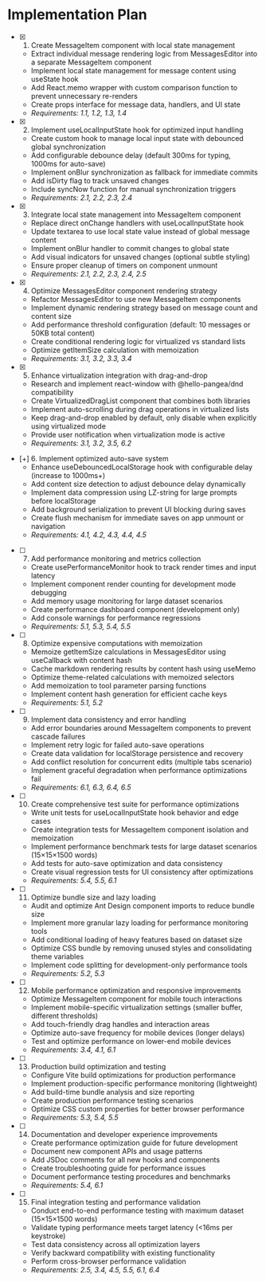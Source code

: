 # Implementation Plan

- [x] 1. Create MessageItem component with local state management
  - Extract individual message rendering logic from MessagesEditor into a separate MessageItem component
  - Implement local state management for message content using useState hook
  - Add React.memo wrapper with custom comparison function to prevent unnecessary re-renders
  - Create props interface for message data, handlers, and UI state
  - _Requirements: 1.1, 1.2, 1.3, 1.4_

- [x] 2. Implement useLocalInputState hook for optimized input handling
  - Create custom hook to manage local input state with debounced global synchronization
  - Add configurable debounce delay (default 300ms for typing, 1000ms for auto-save)
  - Implement onBlur synchronization as fallback for immediate commits
  - Add isDirty flag to track unsaved changes
  - Include syncNow function for manual synchronization triggers
  - _Requirements: 2.1, 2.2, 2.3, 2.4_

- [x] 3. Integrate local state management into MessageItem component
  - Replace direct onChange handlers with useLocalInputState hook
  - Update textarea to use local state value instead of global message content
  - Implement onBlur handler to commit changes to global state
  - Add visual indicators for unsaved changes (optional subtle styling)
  - Ensure proper cleanup of timers on component unmount
  - _Requirements: 2.1, 2.2, 2.3, 2.4, 2.5_

- [x] 4. Optimize MessagesEditor component rendering strategy
  - Refactor MessagesEditor to use new MessageItem components
  - Implement dynamic rendering strategy based on message count and content size
  - Add performance threshold configuration (default: 10 messages or 50KB total content)
  - Create conditional rendering logic for virtualized vs standard lists
  - Optimize getItemSize calculation with memoization
  - _Requirements: 3.1, 3.2, 3.3, 3.4_

- [x] 5. Enhance virtualization integration with drag-and-drop
  - Research and implement react-window with @hello-pangea/dnd compatibility
  - Create VirtualizedDragList component that combines both libraries
  - Implement auto-scrolling during drag operations in virtualized lists
  - Keep drag-and-drop enabled by default, only disable when explicitly using virtualized mode
  - Provide user notification when virtualization mode is active
  - _Requirements: 3.1, 3.2, 3.5, 6.2_

- [+] 6. Implement optimized auto-save system
  - Enhance useDebouncedLocalStorage hook with configurable delay (increase to 1000ms+)
  - Add content size detection to adjust debounce delay dynamically
  - Implement data compression using LZ-string for large prompts before localStorage
  - Add background serialization to prevent UI blocking during saves
  - Create flush mechanism for immediate saves on app unmount or navigation
  - _Requirements: 4.1, 4.2, 4.3, 4.4, 4.5_

- [ ] 7. Add performance monitoring and metrics collection
  - Create usePerformanceMonitor hook to track render times and input latency
  - Implement component render counting for development mode debugging
  - Add memory usage monitoring for large dataset scenarios
  - Create performance dashboard component (development only)
  - Add console warnings for performance regressions
  - _Requirements: 5.1, 5.3, 5.4, 5.5_

- [ ] 8. Optimize expensive computations with memoization
  - Memoize getItemSize calculations in MessagesEditor using useCallback with content hash
  - Cache markdown rendering results by content hash using useMemo
  - Optimize theme-related calculations with memoized selectors
  - Add memoization to tool parameter parsing functions
  - Implement content hash generation for efficient cache keys
  - _Requirements: 5.1, 5.2_

- [ ] 9. Implement data consistency and error handling
  - Add error boundaries around MessageItem components to prevent cascade failures
  - Implement retry logic for failed auto-save operations
  - Create data validation for localStorage persistence and recovery
  - Add conflict resolution for concurrent edits (multiple tabs scenario)
  - Implement graceful degradation when performance optimizations fail
  - _Requirements: 6.1, 6.3, 6.4, 6.5_

- [ ] 10. Create comprehensive test suite for performance optimizations
  - Write unit tests for useLocalInputState hook behavior and edge cases
  - Create integration tests for MessageItem component isolation and memoization
  - Implement performance benchmark tests for large dataset scenarios (15×15×1500 words)
  - Add tests for auto-save optimization and data consistency
  - Create visual regression tests for UI consistency after optimizations
  - _Requirements: 5.4, 5.5, 6.1_

- [ ] 11. Optimize bundle size and lazy loading
  - Audit and optimize Ant Design component imports to reduce bundle size
  - Implement more granular lazy loading for performance monitoring tools
  - Add conditional loading of heavy features based on dataset size
  - Optimize CSS bundle by removing unused styles and consolidating theme variables
  - Implement code splitting for development-only performance tools
  - _Requirements: 5.2, 5.3_

- [ ] 12. Mobile performance optimization and responsive improvements
  - Optimize MessageItem component for mobile touch interactions
  - Implement mobile-specific virtualization settings (smaller buffer, different thresholds)
  - Add touch-friendly drag handles and interaction areas
  - Optimize auto-save frequency for mobile devices (longer delays)
  - Test and optimize performance on lower-end mobile devices
  - _Requirements: 3.4, 4.1, 6.1_

- [ ] 13. Production build optimization and testing
  - Configure Vite build optimizations for production performance
  - Implement production-specific performance monitoring (lightweight)
  - Add build-time bundle analysis and size reporting
  - Create production performance testing scenarios
  - Optimize CSS custom properties for better browser performance
  - _Requirements: 5.3, 5.4, 5.5_

- [ ] 14. Documentation and developer experience improvements
  - Create performance optimization guide for future development
  - Document new component APIs and usage patterns
  - Add JSDoc comments for all new hooks and components
  - Create troubleshooting guide for performance issues
  - Document performance testing procedures and benchmarks
  - _Requirements: 5.4, 6.1_

- [ ] 15. Final integration testing and performance validation
  - Conduct end-to-end performance testing with maximum dataset (15×15×1500 words)
  - Validate typing performance meets target latency (<16ms per keystroke)
  - Test data consistency across all optimization layers
  - Verify backward compatibility with existing functionality
  - Perform cross-browser performance validation
  - _Requirements: 2.5, 3.4, 4.5, 5.5, 6.1, 6.4_
